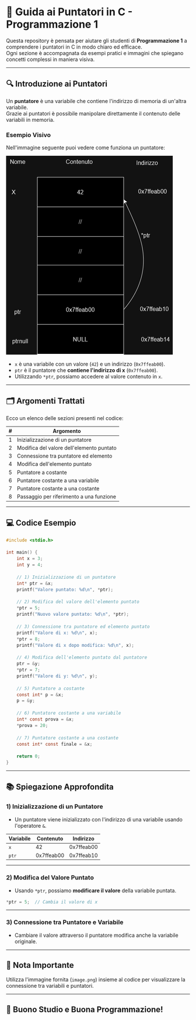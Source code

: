 
# 📘 Guida ai Puntatori in C - Programmazione 1

Questa repository è pensata per aiutare gli studenti di **Programmazione 1** a comprendere i puntatori in C in modo chiaro ed efficace.  
Ogni sezione è accompagnata da esempi pratici e immagini che spiegano concetti complessi in maniera visiva.

---

## 🔍 **Introduzione ai Puntatori**
Un **puntatore** è una variabile che contiene l'indirizzo di memoria di un'altra variabile.  
Grazie ai puntatori è possibile manipolare direttamente il contenuto delle variabili in memoria.

### **Esempio Visivo**
Nell'immagine seguente puoi vedere come funziona un puntatore:

![Esempio Puntatore](puntatore.png)


- `x` è una variabile con un valore (`42`) e un indirizzo (`0x7ffeab00`).
- `ptr` è il puntatore che **contiene l'indirizzo di x** (`0x7ffeab00`).
- Utilizzando `*ptr`, possiamo accedere al valore contenuto in `x`.

---

## 🗂️ **Argomenti Trattati**
Ecco un elenco delle sezioni presenti nel codice:

| **#** | **Argomento**                                |
|-------|--------------------------------------------|
| 1     | Inizializzazione di un puntatore            |
| 2     | Modifica del valore dell'elemento puntato   |
| 3     | Connessione tra puntatore ed elemento       |
| 4     | Modifica dell'elemento puntato              |
| 5     | Puntatore a costante                        |
| 6     | Puntatore costante a una variabile          |
| 7     | Puntatore costante a una costante           |
| 8     | Passaggio per riferimento a una funzione    |

---

## 💻 **Codice Esempio**
```c
#include <stdio.h>

int main() {
    int x = 3;
    int y = 4;

    // 1) Inizializzazione di un puntatore
    int* ptr = &x;
    printf("Valore puntato: %d\n", *ptr);

    // 2) Modifica del valore dell'elemento puntato
    *ptr = 5;
    printf("Nuovo valore puntato: %d\n", *ptr);

    // 3) Connessione tra puntatore ed elemento puntato
    printf("Valore di x: %d\n", x);
    *ptr = 8;
    printf("Valore di x dopo modifica: %d\n", x);

    // 4) Modifica dell'elemento puntato dal puntatore
    ptr = &y;
    *ptr = 7;
    printf("Valore di y: %d\n", y);

    // 5) Puntatore a costante
    const int* p = &x;
    p = &y;

    // 6) Puntatore costante a una variabile
    int* const prova = &x;
    *prova = 20;

    // 7) Puntatore costante a una costante
    const int* const finale = &x;

    return 0;
}
```

---

## 📚 **Spiegazione Approfondita**

### **1) Inizializzazione di un Puntatore**
- Un puntatore viene inizializzato con l'indirizzo di una variabile usando l'operatore `&`.

| Variabile | Contenuto | Indirizzo   |
|-----------|-----------|------------|
| `x`       | 42        | 0x7ffeab00 |
| `ptr`     | 0x7ffeab00| 0x7ffeab10 |

---

### **2) Modifica del Valore Puntato**
- Usando `*ptr`, possiamo **modificare il valore** della variabile puntata.

```c
*ptr = 5;  // Cambia il valore di x
```

---

### **3) Connessione tra Puntatore e Variabile**
- Cambiare il valore attraverso il puntatore modifica anche la variabile originale.

---

## 📝 **Nota Importante**
Utilizza l'immagine fornita (`image.png`) insieme al codice per visualizzare la connessione tra variabili e puntatori.

---

## 🚀 **Buono Studio e Buona Programmazione!**

